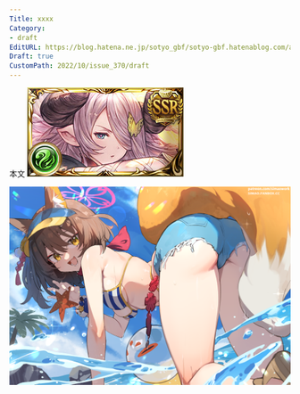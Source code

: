 ```yaml
---
Title: xxxx
Category:
- draft
EditURL: https://blog.hatena.ne.jp/sotyo_gbf/sotyo-gbf.hatenablog.com/atom/entry/4207112889924335098
Draft: true
CustomPath: 2022/10/issue_370/draft
---
```


本文
![画像](image/unnamed.png)

![画像](image/100064209_p0.png)

